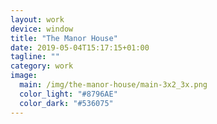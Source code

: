 ```yaml
---
layout: work
device: window
title: "The Manor House"
date: 2019-05-04T15:17:15+01:00
tagline: ""
category: work
image:
  main: /img/the-manor-house/main-3x2_3x.png
  color_light: "#8796AE"
  color_dark: "#536075"
---
```

